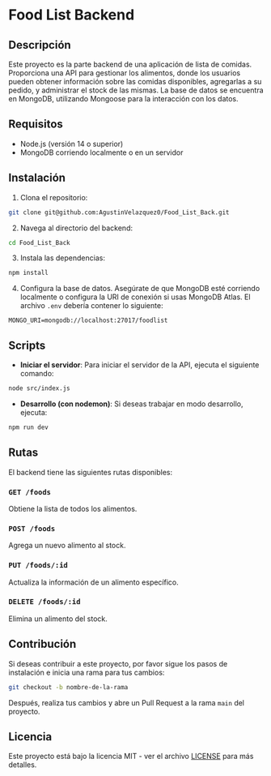 # Food List Backend

## Descripción

Este proyecto es la parte backend de una aplicación de lista de comidas. Proporciona una API para gestionar los alimentos, donde los usuarios pueden obtener información sobre las comidas disponibles, agregarlas a su pedido, y administrar el stock de las mismas. La base de datos se encuentra en MongoDB, utilizando Mongoose para la interacción con los datos.

## Requisitos

- Node.js (versión 14 o superior)
- MongoDB corriendo localmente o en un servidor

## Instalación

1. Clona el repositorio:

```bash
git clone git@github.com:AgustinVelazquez0/Food_List_Back.git
```

2. Navega al directorio del backend:

```bash
cd Food_List_Back
```

3. Instala las dependencias:

```bash
npm install
```

4. Configura la base de datos. Asegúrate de que MongoDB esté corriendo localmente o configura la URI de conexión si usas MongoDB Atlas. El archivo `.env` debería contener lo siguiente:

```
MONGO_URI=mongodb://localhost:27017/foodlist
```

## Scripts

- **Iniciar el servidor**: Para iniciar el servidor de la API, ejecuta el siguiente comando:

```bash
node src/index.js
```

- **Desarrollo (con nodemon)**: Si deseas trabajar en modo desarrollo, ejecuta:

```bash
npm run dev
```

## Rutas

El backend tiene las siguientes rutas disponibles:

### `GET /foods`

Obtiene la lista de todos los alimentos.

### `POST /foods`

Agrega un nuevo alimento al stock.

### `PUT /foods/:id`

Actualiza la información de un alimento específico.

### `DELETE /foods/:id`

Elimina un alimento del stock.

## Contribución

Si deseas contribuir a este proyecto, por favor sigue los pasos de instalación e inicia una rama para tus cambios:

```bash
git checkout -b nombre-de-la-rama
```

Después, realiza tus cambios y abre un Pull Request a la rama `main` del proyecto.

## Licencia

Este proyecto está bajo la licencia MIT - ver el archivo [LICENSE](LICENSE) para más detalles.
